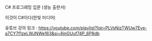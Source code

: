 C# 프로그래밍 입문 (생능 출판서)


이것이 C#이다(한빛 미디어)

유튜브 강의 링크 : https://youtube.com/playlist?list=PLVsNizTWUw7Eye-a7CY7f1zeLWJNWe163&si=8jnGUuf74P_6P8db

